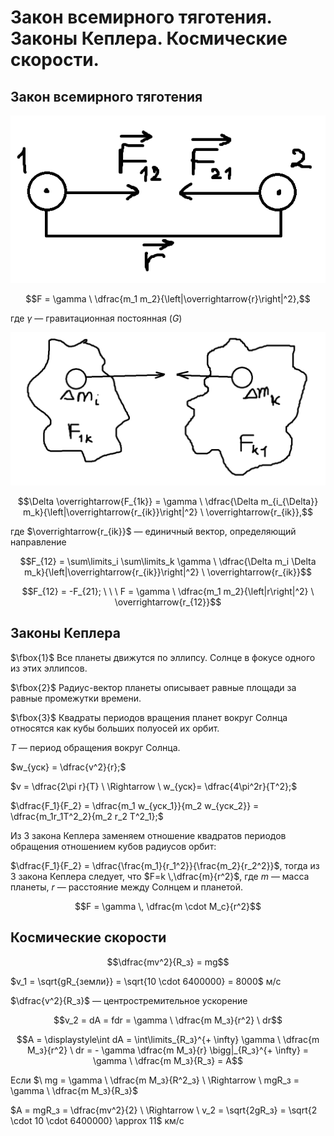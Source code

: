 # Закон всемирного тяготения. Законы Кеплера. Космические скорости.
## Закон всемирного тяготения
![Два тела](image1_tyagota.png)

$$F = \gamma \ \dfrac{m_1 m_2}{\left|\overrightarrow{r}\right|^2},$$

где $\gamma$ — гравитационная постоянная $(G)$

![Две кляксы какие-то](image2_tyagota.png)

$$\Delta \overrightarrow{F_{1k}} = \gamma \ \dfrac{\Delta m_{i_{\Delta}} m_k}{\left|\overrightarrow{r_{ik}}\right|^2} \  \overrightarrow{r_{ik}},$$

где $\overrightarrow{r_{ik}}$ — единичный вектор, определяющий направление

$$F_{12} = \sum\limits_i \sum\limits_k \gamma \ \dfrac{\Delta m_i \Delta m_k}{\left|\overrightarrow{r_{ik}}\right|^2} \ \overrightarrow{r_{ik}}$$

$$F_{12} = -F_{21}; \ \ \ F = \gamma \ \dfrac{m_1 m_2}{\left|r\right|^2} \ \overrightarrow{r_{12}}$$

## Законы Кеплера
$\fbox{1}$ Все планеты движутся по эллипсу. Солнце в фокусе одного из этих эллипсов.

$\fbox{2}$ Радиус-вектор планеты описывает равные площади за равные промежутки времени.

$\fbox{3}$ Квадраты периодов вращения планет вокруг Солнца относятся как кубы больших полуосей их орбит. 

$T$ — период обращения вокруг Солнца.

$w_{уск} = \dfrac{v^2}{r};$

$v = \dfrac{2\pi r}{T} \ \Rightarrow \ w_{уск}= \dfrac{4\pi^2r}{T^2};$

$\dfrac{F_1}{F_2} = \dfrac{m_1 w_{уск_1}}{m_2 w_{уск_2}} = \dfrac{m_1r_1T^2_2}{m_2 r_2 T^2_1};$

Из 3 закона Кеплера заменяем отношение квадратов периодов обращения отношением кубов радиусов орбит:

$\dfrac{F_1}{F_2} = \dfrac{\frac{m_1}{r_1^2}}{\frac{m_2}{r_2^2}}$, тогда из 3 закона Кеплера следует, что $F=k \,\dfrac{m}{r^2}$, где $m$ — масса планеты, $r$ — расстояние между Солнцем и планетой.

$$F = \gamma \, \dfrac{m \cdot M_c}{r^2}$$

## Космические скорости
$$\dfrac{mv^2}{R_з} = mg$$

$v_1 = \sqrt{gR_{земли}} = \sqrt{10 \cdot 6400000} = 8000$ м/с

$\dfrac{v^2}{R_з}$ — центростремительное ускорение

$$v_2 = dA = fdr = \gamma \ \dfrac{m M_з}{r^2} \ dr$$

$$A = \displaystyle\int dA = \int\limits_{R_з}^{+ \infty} \gamma \ \dfrac{m M_з}{r^2} \ dr = - \gamma \dfrac{m M_з}{r} \bigg|_{R_з}^{+ \infty} = \gamma \ \dfrac{m M_з}{R_з} = A$$

Если $\ mg = \gamma \ \dfrac{m M_з}{R^2_з} \ \Rightarrow \ mgR_з = \gamma \ \dfrac{m M_з}{R_з}$

$A = mgR_з = \dfrac{mv^2}{2} \ \Rightarrow \ v_2 = \sqrt{2gR_з} = \sqrt{2 \cdot 10 \cdot 6400000} \approx 11$ км/с
